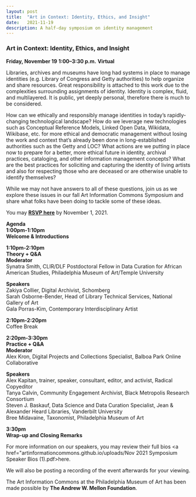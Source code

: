 ```yaml
---
layout: post 
title:  "Art in Context: Identity, Ethics, and Insight"
date:   2021-11-19
description: A half-day symposium on identity management
---
```


### Art in Context: Identity, Ethics, and Insight

<b>Friday, November 19</b>
<b>1:00–3:30 p.m.</b>
<b>Virtual</b>

Libraries, archives and museums have long had systems in place to manage identities (e.g. Library of Congress and Getty authorities) to help organize and share resources. Great responsibility is attached to this work due to the complexities surrounding assignments of identity. Identity is complex, fluid, and multilayered. It is public, yet deeply personal, therefore there is much to be considered. 

How can we ethically and responsibly manage identities in today’s rapidly-changing technological landscape? How do we leverage new technologies such as Conceptual Reference Models, Linked Open Data, Wikidata, Wikibase, etc. for more ethical and democratic management without losing the work and context that’s already been done in long-established authorities such as the Getty and LOC? What actions are we putting in place now to prepare for a better, more ethical future in identity, archival practices, cataloging, and other information management concepts? What are the best practices for soliciting and capturing the identity of living artists and also for respecting those who are deceased or are otherwise unable to identify themselves? 

While we may not have answers to all of these questions, join us as we explore these issues in our fall Art Information Commons Symposium and share what folks have been doing to tackle some of these ideas.

You may <a href="https://docs.google.com/forms/d/e/1FAIpQLSeEry4P1ebADvHNK5lSBQ1ZDZKfeB7OekuYAvO9Rd1WZgiTkw/viewform?usp=sf_link"><b>RSVP here</b></a> by November 1, 2021.


<b>Agenda</b><br>
<b>1:00pm-1:10pm</b><br>
<b>Welcome & Introductions</b><br>

<b>1:10pm-2:10pm</b><br>
<b>Theory + Q&A</b><br>
<b>Moderator</b><br>
Synatra Smith, CLIR/DLF Postdoctoral Fellow in Data Curation for African American Studies, Philadelphia Museum of Art/Temple University<br> 

<b>Speakers</b><br>
Zakiya Collier, Digital Archivist, Schomberg<br>
Sarah Osborne-Bender, Head of Library Technical Services, National Gallery of Art<br>
Gala Porras-Kim, Contemporary Interdisciplinary Artist<br>

<b>2:10pm-2:20pm</b><br>
Coffee Break<br>

<b>2:20pm-3:30pm</b><br>
<b>Practice + Q&A</b><br>
<b>Moderator</b><br>
Alex Kron, Digital Projects and Collections Specialist, Balboa Park Online Collaborative<br>

<b>Speakers</b><br>
Alex Kapitan, trainer, speaker, consultant, editor, and activist, Radical Copyeditor<br>
Tanya Calvin, Community Engagement Archivist, Black Metropolis Research Consortium <br>
Steven J. Baskauf, Data Science and Data Curation Specialist, Jean & Alexander Heard Libraries, Vanderbilt University<br>
Bree Midavaine, Taxonomist, Philadelphia Museum of Art<br>

<b>3:30pm</b><br>
<b>Wrap-up and Closing Remarks</b><br>

For more information on our speakers, you may review their full bios <a href="artinformationcommons.github.io/uploads/Nov 2021 Symposium Speaker Bios (1).pdf>here</a>.<br>

We will also be posting a recording of the event afterwards for your viewing.<br>



The Art Information Commons at the Philadelphia Museum of Art has been made possible by <b>The Andrew W. Mellon Foundation</b>.
